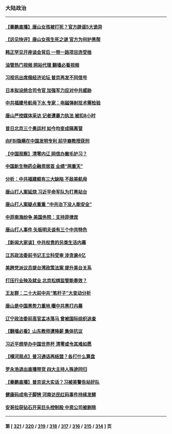 ### 大陆政治
---
#### [【秦鹏直播】唐山女孩被打死？官方辟谣5大诡异](../../pages/ncid277/n13761961.md?06180845) 
#### [【远见快评】唐山女孩生死之谜 官方为何护黑帮](../../pages/ncid277/n13761963.md?06180845) 
#### [韩正罕见开座谈会背后 一带一路项目连受挫](../../pages/ncid277/n13761858.md?06180845) 
#### [油管热门视频 网站代理 翻墙必看视频](http://209.222.30.114:81/youtube.html?06180845)
#### [习视讯出席俄经济论坛 普京再发不同信号](../../pages/ncid277/n13761933.md?06180845) 
#### [日本拟设统合司令官 加强军力应对中共威胁](../../pages/ncid277/n13761959.md?06180845) 
#### [中共福建号航母下水 专家：电磁弹射技术需检验](../../pages/ncid277/n13761921.md?06180845) 
#### [唐山严控媒体采访 记者遭暴力执法 被扣8小时](../../pages/ncid277/n13761915.md?06180845) 
#### [昔日北京三个奥运村 如今均变成隔离营](../../pages/ncid277/n13761862.md?06180845) 
#### [向FBI隐瞒在中国发明专利 前华裔教授获刑](../../pages/ncid277/n13761839.md?06180845) 
#### [【中国观察】清零内讧 网信办搬毛护习？](../../pages/ncid277/n13761843.md?06180845) 
#### [中国新生物药企融资居首 业绩“两重天”](../../pages/ncid277/n13761865.md?06180845) 
#### [分析：中共福建舰有三大缺陷 不敌美航母](../../pages/ncid277/n13761846.md?06180845) 
#### [唐山打人案延烧 习近平命军队为打黑站台](../../pages/ncid277/n13761853.md?06180845) 
#### [唐山打人案疑点重重 “中共治下没人能安全”](../../pages/ncid277/n13761800.md?06180845) 
#### [中菲南海纷争 美国务院：支持菲律宾](../../pages/ncid277/n13761795.md?06180845) 
#### [唐山打人事件 矢板明夫谈有三个中共特色](../../pages/ncid277/n13761682.md?06180845) 
#### [【新闻大家谈】中共权贵的另类生活内幕](../../pages/ncid277/n13761405.md?06180845) 
#### [江苏政法委前书记王立科受审 涉贪逾4亿](../../pages/ncid277/n13761684.md?06180845) 
#### [美跨党派议员提台湾政策法案 提升美台关系](../../pages/ncid277/n13761597.md?06180845) 
#### [打压行业殃及就业 北京松绑监管能奏效？](../../pages/ncid277/n13761130.md?06180845) 
#### [王友群：二十大前中共“笔杆子”大变动分析](../../pages/ncid277/n13761334.md?06180845) 
#### [唐山是中国黑势力重地 曝中共黑打内幕](../../pages/ncid277/n13761491.md?06180845) 
#### [辽宁政法委前高官孟冰落马 曾被国际组织追查](../../pages/ncid277/n13761341.md?06180845) 
#### [【翻墙必看】山东教师遭降薪 集体抗议](../../pages/ncid277/n13761312.md?06180845) 
#### [习近平想举办中国世界杯 清零或令其难如愿](../../pages/ncid277/n13761209.md?06180845) 
#### [【横河观点】普习通话再结盟？各打什么算盘](../../pages/ncid277/n13761212.md?06180845) 
#### [罗永浩退出直播带货 四大主持人殊途同归](../../pages/ncid277/n13761241.md?06180845) 
#### [【秦鹏直播】普京说大实话？习被美警告站好队](../../pages/ncid277/n13761197.md?06180845) 
#### [健康码成电子脚铐 河南访民红码事件持续发酵](../../pages/ncid277/n13761124.md?06180845) 
#### [安哥拉获钻石开采巨头控制股 中资公司被剔除](../../pages/ncid277/n13761101.md?06180845) 

---
#### 第 [ [321](./321.md?06180845) / [320](./320.md?06180845) / [319](./319.md?06180845) / [318](./318.md?06180845) / [317](./317.md?06180845) / [316](./316.md?06180845) / [315](./315.md?06180845) / [314](./314.md?06180845) ] 页
